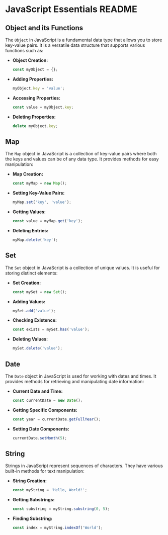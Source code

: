 # JavaScript Essentials README

## Object and its Functions

The `Object` in JavaScript is a fundamental data type that allows you to store key-value pairs. It is a versatile data structure that supports various functions such as:

- **Object Creation:**
  ```javascript
  const myObject = {};
  ```

- **Adding Properties:**
  ```javascript
  myObject.key = 'value';
  ```

- **Accessing Properties:**
  ```javascript
  const value = myObject.key;
  ```

- **Deleting Properties:**
  ```javascript
  delete myObject.key;
  ```

## Map

The `Map` object in JavaScript is a collection of key-value pairs where both the keys and values can be of any data type. It provides methods for easy manipulation:

- **Map Creation:**
  ```javascript
  const myMap = new Map();
  ```

- **Setting Key-Value Pairs:**
  ```javascript
  myMap.set('key', 'value');
  ```

- **Getting Values:**
  ```javascript
  const value = myMap.get('key');
  ```

- **Deleting Entries:**
  ```javascript
  myMap.delete('key');
  ```

## Set

The `Set` object in JavaScript is a collection of unique values. It is useful for storing distinct elements:

- **Set Creation:**
  ```javascript
  const mySet = new Set();
  ```

- **Adding Values:**
  ```javascript
  mySet.add('value');
  ```

- **Checking Existence:**
  ```javascript
  const exists = mySet.has('value');
  ```

- **Deleting Values:**
  ```javascript
  mySet.delete('value');
  ```

## Date

The `Date` object in JavaScript is used for working with dates and times. It provides methods for retrieving and manipulating date information:

- **Current Date and Time:**
  ```javascript
  const currentDate = new Date();
  ```

- **Getting Specific Components:**
  ```javascript
  const year = currentDate.getFullYear();
  ```

- **Setting Date Components:**
  ```javascript
  currentDate.setMonth(5);
  ```

## String

Strings in JavaScript represent sequences of characters. They have various built-in methods for text manipulation:

- **String Creation:**
  ```javascript
  const myString = 'Hello, World!';
  ```

- **Getting Substrings:**
  ```javascript
  const substring = myString.substring(0, 5);
  ```

- **Finding Substring:**
  ```javascript
  const index = myString.indexOf('World');
  ```